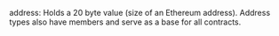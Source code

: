 address: Holds a 20 byte value (size of an Ethereum address). Address types also have members and serve as a base for all contracts.
